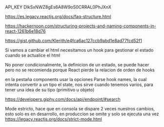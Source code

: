 API_KEY
DIkSxNWZ8gEs6A8W9oS0CRRAL0PhJXnX


https://es.legacy.reactjs.org/docs/faq-structure.html

https://hackernoon.com/structuring-projects-and-naming-components-in-react-1261b6e18d76

https://gist.github.com/Klerith/e4fca6ac127ccb9abd1e8ad77fcd52f1


Si vamos a cambiar el html necesitamos un hook para gestionar el estado cuando se actualice el html

No poner condicionalmente, la definicion de un estado, se puede hacer pero no se recomienda porque React pierde la relacion de orden de hooks

en la pestaña components usar la opciones Parse hook names, la cual intenta convertir a un tipo el state, nos sirve cuando tenemos varios, para tener una idea de su tipo (primitivo u objeto)

https://developers.giphy.com/docs/api/endpoint/#search

Mode estricto, hace que en consola se dispare 2 veces nuestros cambios, esto solo es en desarrollo, en produccion se omite y solo se ejecuta una vez
https://legacy.reactjs.org/docs/strict-mode.html




